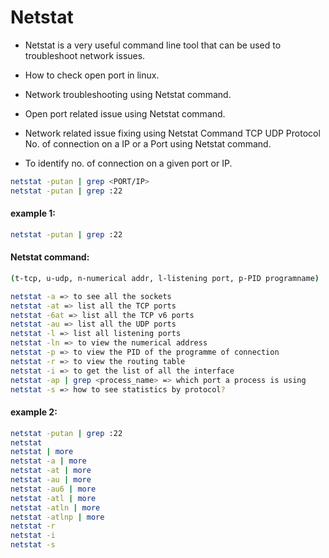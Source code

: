 # Netstat

* Netstat is a very useful command line tool that can be used to troubleshoot network issues.

* How to check open port in linux.
* Network troubleshooting using Netstat command.
* Open port related issue using Netstat command.
* Network related issue fixing using Netstat Command TCP UDP Protocol No. of connection on a IP or a Port using Netstat command.

* To identify no. of connection on a given port or IP.
```bash
netstat -putan | grep <PORT/IP>
netstat -putan | grep :22
```
#### example 1:

```bash
netstat -putan | grep :22
```
#### Netstat command:

```bash
(t-tcp, u-udp, n-numerical addr, l-listening port, p-PID programname)
```
```bash
netstat -a => to see all the sockets
netstat -at => list all the TCP ports
netstat -6at => list all the TCP v6 ports
netstat -au => list all the UDP ports
netstat -l => list all listening ports
netstat -ln => to view the numerical address
netstat -p => to view the PID of the programme of connection
netstat -r => to view the routing table
netstat -i => to get the list of all the interface
netstat -ap | grep <process_name> => which port a process is using
netstat -s => how to see statistics by protocol?
```
#### example 2:

```bash
netstat -putan | grep :22
netstat
netstat | more
netstat -a | more
netstat -at | more
netstat -au | more
netstat -au6 | more
netstat -atl | more
netstat -atln | more
netstat -atlnp | more
netstat -r
netstat -i
netstat -s
```
